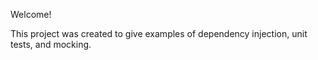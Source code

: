 Welcome! 

This project was created to give examples of dependency injection, unit tests, and mocking.